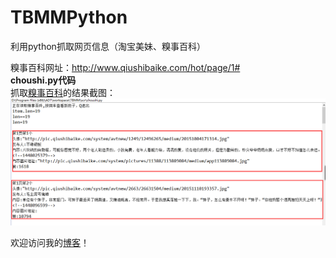 # TBMMPython
利用python抓取网页信息（淘宝美妹、糗事百科）

糗事百科网址：http://www.qiushibaike.com/hot/page/1#  
**choushi.py代码**  
抓取[糗事百科](http://www.qiushibaike.com/hot/page/1#)的结果截图：  
![image](pic/糗事百科结果截图.png)  


欢迎访问我的[博客](http://blog.csdn.net/u010156024/article/details/49966979)！
